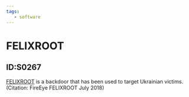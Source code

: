 ```yaml
---
tags:
   - software
---
```

# FELIXROOT
## ID:S0267
[FELIXROOT](software/S0267) is a backdoor that has been used to target Ukrainian victims. (Citation: FireEye FELIXROOT July 2018)
